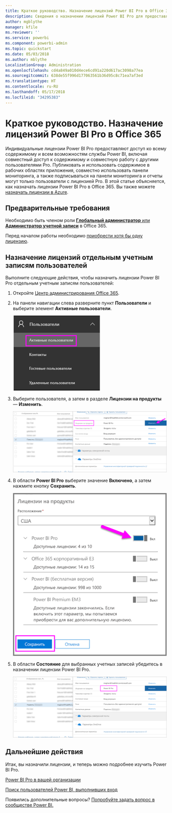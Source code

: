 ```yaml
---
title: Краткое руководство. Назначение лицензий Power BI Pro в Office 365
description: Сведения о назначении лицензий Power BI Pro для предоставления пользователям доступа ко всему содержимому и функциям службы Power BI.
author: mgblythe
manager: kfile
ms.reviewer: ''
ms.service: powerbi
ms.component: powerbi-admin
ms.topic: quickstart
ms.date: 05/03/2018
ms.author: mblythe
LocalizationGroup: Administration
ms.openlocfilehash: cd4a849a010d4ece6cd91a220d617ac3098a77ea
ms.sourcegitcommit: 638de55f996d177063561b36d95c8c71ea7af3ed
ms.translationtype: HT
ms.contentlocale: ru-RU
ms.lasthandoff: 05/17/2018
ms.locfileid: "34295383"
---
```

# <a name="quickstart-assign-power-bi-pro-licenses-in-office-365"></a>Краткое руководство. Назначение лицензий Power BI Pro в Office 365

Индивидуальные лицензии Power BI Pro предоставляют доступ ко всему содержимому и всем возможностям службы Power BI, включая совместный доступ к содержимому и совместную работу с другими пользователями Pro. Публиковать и использовать содержимое в рабочих областях приложения, совместно использовать панели мониторинга, а также подписываться на панели мониторинга и отчеты могут только пользователи с лицензией Pro. В этой статье объясняется, как назначать лицензии Power BI Pro в Office 365. Вы также можете [назначать лицензии в Azure](service-admin-assigning-power-bi-pro-licenses-azure.md).


## <a name="prerequisites"></a>Предварительные требования

Необходимо быть членом роли [**Глобальный администратор** или **Администратор учетной записи**](https://support.office.com/article/about-office-365-admin-roles-da585eea-f576-4f55-a1e0-87090b6aaa9d?ui=en-US&rs=en-US&ad=US) в Office 365.

Перед началом работы необходимо [приобрести хотя бы одну лицензию](service-admin-purchasing-power-bi-pro.md).



## <a name="assign-licenses-to-individual-user-accounts"></a>Назначение лицензий отдельным учетным записям пользователей

Выполните следующие действия, чтобы назначить лицензии Power BI Pro отдельным учетным записям пользователей:

1. Откройте [Центр администрирования Office 365](https://portal.office.com/adminportal/home#/homepage).

2. На панели навигации слева разверните пункт **Пользователи** и выберите элемент **Активные пользователи**.

    ![Активные пользователи](media/service-admin-assigning-power-bi-pro-licenses/service-assigning-power-bi-pro-licenses-05.png)

3. Выберите пользователя, а затем в разделе **Лицензии на продукты** — **Изменить**.

    ![Изменение лицензий на продукты](media/service-admin-assigning-power-bi-pro-licenses/service-assigning-power-bi-pro-licenses-06.png)

4. В области **Power BI Pro** выберите значение **Включено**, а затем нажмите кнопку **Сохранить**.

    ![Включение лицензий на продукты](media/service-admin-assigning-power-bi-pro-licenses/service-assigning-power-bi-pro-licenses-07.png)

5. В области **Состояние** для выбранных учетных записей убедитесь в назначении лицензии Power BI Pro.

    ![Проверка состояния лицензии](media/service-admin-assigning-power-bi-pro-licenses/service-assigning-power-bi-pro-licenses-08.png)



## <a name="next-steps"></a>Дальнейшие действия

Итак, вы назначили лицензии, и теперь можно подробнее изучить Power BI Pro.

[Power BI Pro в вашей организации](service-admin-power-bi-pro-in-your-organization.md)

[Поиск пользователей Power BI, выполнивших вход](service-admin-access-usage.md)

Появились дополнительные вопросы? [Попробуйте задать вопрос в сообществе Power BI.](https://community.powerbi.com/)